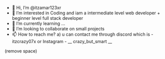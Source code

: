 - 👋 Hi, I’m @itzamar123xr
- 👀 I’m interested in Coding and iam a intermediate level web developer + beginner level full stack developer
- 🌱 I’m currently learning ...
- 💞️ I’m looking to collaborate on small projects 
- 📫 How to reach me? a) u can contact me through discord which is - itzcrazy07x or Instagram - __ crazy_but_smart __


(remove space)
